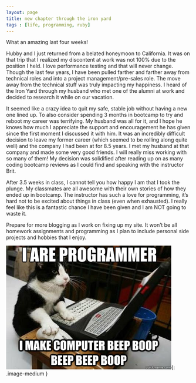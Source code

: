 ```yaml
---
layout: page
title: new chapter through the iron yard
tags : [life, programming, ruby]
---
```


What an amazing last four weeks!

Hubby and I just returned from a belated honeymoon to California.  It was on that trip that I realized my discontent at work was not 100% due to the position I held.  I love performance testing and that will never change.  Though the last few years, I have been pulled farther and farther away from technical roles and into a project management/pre-sales role.  The move away from the technical stuff was truly impacting my happiness.  I heard of the Iron Yard through my husband who met one of the alumni at work and decided to research it while on our vacation.

It seemed like a crazy idea to quit my safe, stable job without having a new one lined up.  To also consider spending 3 months in bootcamp to try and reboot my career was terrifying.  My husband was all for it, and I hope he knows how much I appreciate the support and encouragement he has given since the first moment I discussed it with him.  It was an incredibly difficult decision to leave my former career (which seemed to be rolling along quite well) and the company I had been at for 8.5 years.  I met my husband at that company and made some very good friends.  I will really miss working with so many of them!  My decision was solidified after reading up on as many coding bootcamp reviews as I could find and speaking with the instructor Brit.

After 3.5 weeks in class, I cannot tell you how happy I am that I took the plunge.  My classmates are all awesome with their own stories of how they ended up in bootcamp.  The instructor has such a love for programming, it’s hard not to be excited about things in class (even when exhausted).  I really feel like this is a fantastic chance I have been given and I am NOT going to waste it.

Prepare for more blogging as I work on fixing up my site.  It won’t be all homework assignments and programming as I plan to include personal side projects and hobbies that I enjoy.

![kitty](/public/pix/programmer_cat.jpg){: .image-medium }
